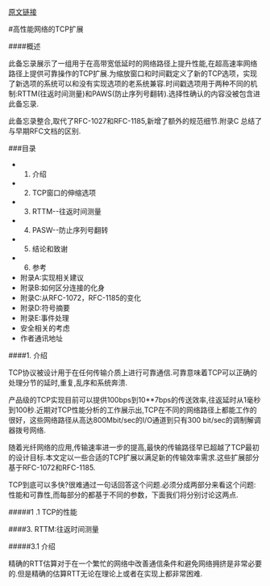 [原文链接](http://tools.ietf.org/html/rfc1323)

#高性能网络的TCP扩展

####概述

此备忘录展示了一组用于在高带宽低延时的网络路径上提升性能,在超高速率网络路径上提供可靠操作的TCP扩展.为缩放窗口和时间戳定义了新的TCP选项，实现了新选项的系统可以和没有实现选项的老系统兼容.时间戳选项用于两种不同的机制:RTTM(往返时间测量)和PAWS(防止序列号翻转).选择性确认的内容没被包含进此备忘录.

此备忘录整合,取代了RFC-1027和RFC-1185,新增了额外的规范细节.附录C
总结了与早期RFC文档的区别.

###目录

* 1) 介绍
* 2) TCP窗口的伸缩选项
* 3) RTTM--往返时间测量
* 4) PASW--防止序列号翻转
* 5) 结论和致谢
* 6) 参考
* 附录A:实现相关建议
* 附录B:如何区分连接的化身
* 附录C:从RFC-1072，RFC-1185的变化
* 附录D:符号摘要
* 附录E:事件处理
* 安全相关的考虑
* 作者通讯地址


####1.  介绍

TCP协议被设计用于在任何传输介质上进行可靠通信.可靠意味着TCP可以正确的处理分节的延时,重复,乱序和系统奔溃.

产品级的TCP实现目前可以提供100bps到10**7bps的传送效率,往返延时从1毫秒到100秒.近期对TCP性能分析的工作展示出,TCP在不同的网络路径上都能工作的很好，这些网络路径从高达800Mbit/sec的I/O通道到只有300 bit/sec的调制解调器拨号网络.

随着光纤网络的应用,传输速率进一步的提高,最快的传输路径早已超越了TCP最初的设计目标.本文定以一些合适的TCP扩展以满足新的传输效率需求.这些扩展部分基于RFC-1072和RFC-1185.

TCP到底可以多快?很难通过一句话回答这个问题.必须分成两部分来看这个问题:性能和可靠性,而每部分的都基于不同的参数，下面我们将分别讨论这两点.

#####1 .1 TCP的性能

####3.  RTTM:往返时间测量

#####3.1 介绍

精确的RTT估算对于在一个繁忙的网络中改善通信条件和避免网络拥挤是非常必要的.但是精确的估算RTT无论在理论上或者在实现上都非常困难.

